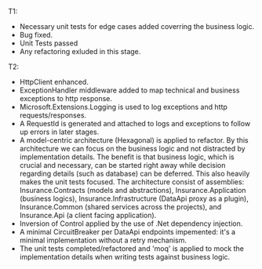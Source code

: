T1:
  - Necessary unit tests for edge cases added coverring the business logic.
  - Bug fixed.
  - Unit Tests passed
  - Any refactoring exluded in this stage.

T2:
  - HttpClient enhanced.
  - ExceptionHandler middleware added to map technical and business exceptions to http response.
  - Microsoft.Extensions.Logging is used to log exceptions and http requests/responses.
  - A RequestId is generated and attached to logs and exceptions to follow up errors in later stages.
  - A model-centric architecture (Hexagonal) is applied to refactor. By this architecture we can focus on the business logic and not distracted by implementation details. The benefit is that business logic, which is crucial and necessary, can be started right away while decision regarding details (such as database) can be deferred. This also heavily makes the unit tests focused. The architecture consist of assemblies: Insurance.Contracts (models and abstractions), Insurance.Application (business logics), Insurance.Infrastructure (DataApi proxy as a plugin), Insurance.Common (shared services across the projects), and Insurance.Api (a client facing application).
  - Inversion of Control applied by the use of .Net dependency injection.
  - A minimal CircuitBreaker per DataApi endpoints impemented: it's a minimal implementation without a retry mechanism. 
  - The unit tests completed/refactored and 'moq' is applied to mock the implementation details when writing tests against business logic. 